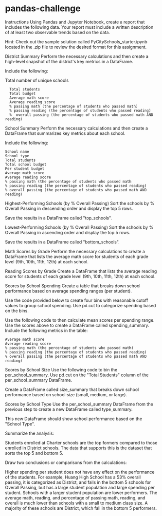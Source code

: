 # pandas-challenge
Instructions
  Using Pandas and Jupyter Notebook, create a report that includes the following data. Your report must include a written description of at least two observable trends based on the data.

  Hint: Check out the sample solution called PyCitySchools_starter.ipynb located in the .zip file to review the desired format for this assignment.

District Summary
  Perform the necessary calculations and then create a high-level snapshot of the district's key metrics in a DataFrame.

  Include the following:

  Total number of unique schools
      
      Total students
      Total budget
      Average math score
      Average reading score
      % passing math (the percentage of students who passed math)
      % passing reading (the percentage of students who passed reading)
      %  overall passing (the percentage of students who passed math AND reading)

School Summary
Perform the necessary calculations and then create a DataFrame that summarizes key metrics about each school.

Include the following:

    School name
    School type
    Total students
    Total school budget
    Per student budget
    Average math score
    Average reading score
    % passing math (the percentage of students who passed math
    % passing reading (the percentage of students who passed reading)
    % overall passing (the percentage of students who passed math AND reading)

Highest-Performing Schools (by % Overall Passing)
Sort the schools by % Overall Passing in descending order and display the top 5 rows.

Save the results in a DataFrame called "top_schools".

Lowest-Performing Schools (by % Overall Passing)
Sort the schools by % Overall Passing in ascending order and display the top 5 rows.

Save the results in a DataFrame called "bottom_schools".

Math Scores by Grade
Perform the necessary calculations to create a DataFrame that lists the average math score for students of each grade level (9th, 10th, 11th, 12th) at each school.

Reading Scores by Grade
Create a DataFrame that lists the average reading score for students of each grade level (9th, 10th, 11th, 12th) at each school.

Scores by School Spending
Create a table that breaks down school performance based on average spending ranges (per student).

Use the code provided below to create four bins with reasonable cutoff values to group school spending.
Use pd.cut to categorize spending based on the bins.

Use the following code to then calculate mean scores per spending range.
Use the scores above to create a DataFrame called spending_summary.
Include the following metrics in the table:

    Average math score
    Average reading score
    % passing math (the percentage of students who passed math)
    % passing reading (the percentage of students who passed reading)
    % overall passing (the percentage of students who passed math AND reading)

Scores by School Size
Use the following code to bin the per_school_summary.
Use pd.cut on the "Total Students" column of the per_school_summary DataFrame.

Create a DataFrame called size_summary that breaks down school performance based on school size (small, medium, or large).

Scores by School Type
Use the per_school_summary DataFrame from the previous step to create a new DataFrame called type_summary.

This new DataFrame should show school performance based on the "School Type".


Summarize the analysis:

Students enrolled at Charter schools are the top formers compared to those enrolled in District schools. The data that supports this is the dataset that sorts the top 5 and bottom 5. 


Draw two conclusions or comparisons from the calculations:

Higher spending per student does not have any effect on the performance of the students. For example, Huang High School has a 53% overall passing, it is categorized as District, and falls in the bottom 5 schools for Overall Passing, but has a large student population and large spending per student. 
Schools with a larger student population are lower performers. The average math, reading, and percentage of passing math, reading, and overall is much lower than schools with a small to medium class size. A majority of these schools are District, which fall in the bottom 5 performers.
